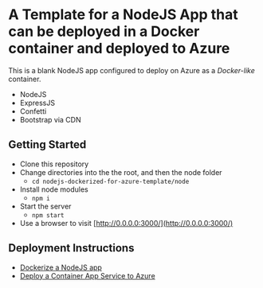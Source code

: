 # A Template for a NodeJS App that can be deployed in a Docker container and deployed to Azure

This is a blank NodeJS app configured to deploy on Azure as a _Docker-like_ container. 

- NodeJS
- ExpressJS
- Confetti
- Bootstrap via CDN


## Getting Started

- Clone this repository
- Change directories into the the root, and then the node folder
  - `cd nodejs-dockerized-for-azure-template/node`
- Install node modules
  - `npm i`
- Start the server
  - `npm start`
- Use a browser to visit [http://0.0.0.0:3000/](http://0.0.0.0:3000/)
    
## Deployment Instructions

- [Dockerize a NodeJS app](https://nodejs.org/de/docs/guides/nodejs-docker-webapp/)
- [Deploy a Container App Service to Azure](https://docs.microsoft.com/en-us/learn/modules/deploy-run-container-app-service/)
